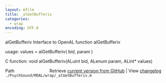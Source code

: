 ```yaml
---
layout: mfile
title: _alGetBufferiv
categories:
  - wrap
encoding: UTF-8
---
```


alGetBufferiv  Interface to OpenAL function alGetBufferiv

usage:  values = alGetBufferiv( bid, param )

C function:  void alGetBufferiv(ALuint bid, ALenum param, ALint\* values)


<div class="code_header" style="text-align:right;">
  <span style="float:left;">Path&nbsp;&nbsp;</span> <span class="counter">Retrieve <a href=
  "https://raw.github.com/Psychtoolbox-3/Psychtoolbox-3/beta/./PsychSound/MOAL/wrap/_alGetBufferiv.m">current version from GitHub</a> | View <a href=
  "https://github.com/Psychtoolbox-3/Psychtoolbox-3/commits/beta/./PsychSound/MOAL/wrap/_alGetBufferiv.m">changelog</a></span>
</div>
<div class="code">
  <code>./PsychSound/MOAL/wrap/_alGetBufferiv.m</code>
</div>
